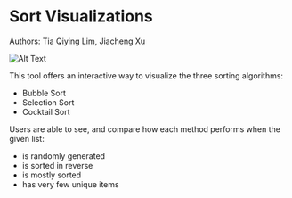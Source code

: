 # Sort Visualizations
Authors: Tia Qiying Lim, Jiacheng Xu

![Alt Text](https://media.giphy.com/media/SLaJqMM5IL2cHjgXsx/giphy.gif)


This tool offers an interactive way to visualize the three sorting algorithms:
   - Bubble Sort
   - Selection Sort
   - Cocktail Sort

Users are able to see, and compare how each method performs when the given list:
- is randomly generated
- is sorted in reverse
- is mostly sorted
- has very few unique items

